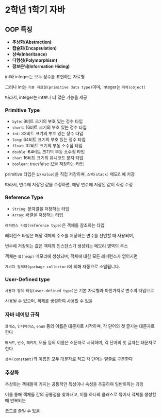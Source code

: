# 2학년 1학기 자바

## OOP 특징

- **추상화(Abstraction)**
- **캡슐화(Encapsulation)**
- **상속(Inheritance)**
- **다형성(Polymorphism)**
- **정보은닉(Information Hiding)**

int와 integer는 모두 정수를 표현하는 자료형

그러나 int는 `기본 자료형(primitive data type)`이며, integer는 `객체(object)`

따라서, integer는 int보다 더 많은 기능을 제공

### Primitive Type

- `byte`: 8비트 크기의 부호 있는 정수 타입
- `short`: 16비트 크기의 부호 있는 정수 타입
- `int`: 32비트 크기의 부호 있는 정수 타입
- `long`: 64비트 크기의 부호 있는 정수 타입
- `float`: 32비트 크기의 부동 소수점 타입
- `double`: 64비트 크기의 부동 소수점 타입
- `char`: 16비트 크기의 유니코드 문자 타입
- `boolean`: true/false 값을 저장하는 타입

primitive 타입은 `값(value)`을 직접 저장하며, `스택(stack)` 메모리에 저장

따라서, 변수에 저장된 값을 수정하면, 해당 변수에 저장된 값이 직접 수정

### Reference Type

- `String`: 문자열을 저장하는 타입
- `Array`: 배열을 저장하는 타입

`레퍼런스 타입(reference type)`은 객체를 참조하는 타입

레퍼런스 타입은 해당 객체의 주소를 저장하는 변수를 선언할 때 사용되며, 

변수에 저장되는 값은 객체의 인스턴스가 생성되는 메모리 영역의 주소

객체는 `힙(heap)` 메모리에 생성되며, 객체에 대한 모든 레퍼런스가 없어지면

`가비지 컬렉터(garbage collector)`에 의해 자동으로 소멸됩니다.

### User-Defined type

`사용자 정의 타입(user-defined type)`은 기본 자료형과 마찬가지로 변수의 타입으로 

사용될 수 있으며, 객체를 생성하여 사용할 수 있음

### 자바 네이밍 규칙

`클래스`, `인터페이스`, `enum` 등의 이름은 대문자로 시작하며, 각 단어의 첫 글자는 대문자로 한다

`메서드`, `변수`, `패키지`, 모듈 등의 이름은 소문자로 시작하며, 각 단어의 첫 글자는 대문자로 한다

`상수(constant)`의 이름은 모두 대문자로 적고 각 단어는 밑줄로 구분한다

### 추상화

추상화는 객체들이 가지는 공통적인 특성이나 속성을 추출하여 일반화하는 과정

이를 통해 객체들 간의 공통점을 찾아내고, 이를 하나의 클래스로 묶어서 객체를 생성할 때 반복되는 

코드를 줄일 수 있음